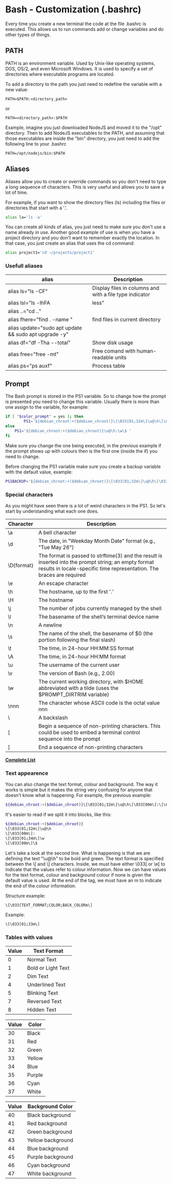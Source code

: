 # Bash - Customization (.bashrc)

Every time you create a new terminal the code at the file .bashrc is executed. This allows us to run commands add or change variables and do other types of things.

## PATH

PATH is an environment variable. Used by Unix-like operating systems, DOS, OS/2, and even Microsoft Windows. It is used to specify a set of directories where executable programs are located.

To add a directory to the path you just need to redefine the variable with a new value:
```
PATH=$PATH:<directory_path>
```
or
```
PATH=<directory_path>:$PATH
```

Example, imagine you just downloaded NodeJS and moved it to the "/opt" directory. Then to add NodeJS executables to the PATH, and assuming that those executables are inside the "bin" directory, you just need to add the following line to your .bashrc
```
PATH=/opt/nodejs/bin:$PATH
```

## Aliases

Aliases allow you to create or override commands so you don't need to type a long sequence of characters. This is very useful and allows you to save a lot of time.

For example, if you want to show the directory files (ls) including the files or directories that start with a '.'.
```bash
alias la='ls -a'
```

You can create all kinds of alias, you just need to make sure you don't use a name already in use. Another good example of use is when you have a project directory and you don't want to remember exactly the location. In that case, you just create an alias that uses the cd command:
```bash
alias project1='cd ~/projects/project1'
```

### Usefull aliases

| alias | Description |
| ------ | ----------- |
| alias ls="ls -CF" |  Display files in columns and with a file type indicator |
| alias lsl="ls -lhFA | less" | View long directories |
| alias ..="cd .." | 
| alias fhere="find . -name " | find files in current directory |
| alias update="sudo apt update && sudo apt upgrade -y" | |
| alias df="df -Tha --total" | Show disk usage |
| alias free="free -mt" | Free comand with human-readable units |
| alias ps="ps auxf" | Process table |


## Prompt

The Bash prompt is stored in the PS1 variable. So to change how the prompt is presented you need to change this variable. Usually there is more than one assign to the variable, for example:

```bash
if [ "$color_prompt" = yes ]; then
        PS1='${debian_chroot:+($debian_chroot)}\[\033[01;32m\]\u@\h\[\033[00m\]:\[\033[01;34m\]\w\[\033[00m\]\$ '
else
    PS1='${debian_chroot:+($debian_chroot)}\u@\h:\w\$ '
fi
```
Make sure you change the one being executed, in the previous example if the prompt shows up with colours then is the first one (inside the if) you need to change.

Before changing the PS1 variable make sure you create a backup variable with the default value, example: 
```bash
PS1BACKUP='${debian_chroot:+($debian_chroot)}\[\033[01;32m\]\u@\h\[\033[00m\]:\[\033[01;34m\]\w\[\033[00m\]\$ '
```

### Special characters

As you might have seen there is a lot of weird characters in the PS1. So let's start by understanding what each one does.

| Character | Description |
| ------ | ----------- |
|\a |A bell character |
|\d |The date, in "Weekday Month Date" format (e.g., "Tue May 26") |
|\D{format} |The format is passed to strftime(3) and the result is inserted into the prompt string; an empty format results in locale-specific time representation. The braces are required |
|\e |An escape character |
|\h |The hostname, up to the first '.' |
|\H |The hostname |
|\j |The number of jobs currently managed by the shell |
|\l |The basename of the shell’s terminal device name |
|\n |A newline |
|\s |The name of the shell, the basename of $0 (the portion following the final slash) |
|\t |The time, in 24-hour HH:MM:SS format |
|\A |The time, in 24-hour HH:MM format |
|\u |The username of the current user |
|\v |The version of Bash (e.g., 2.00) |
|\w |The current working directory, with $HOME abbreviated with a tilde (uses the $PROMPT_DIRTRIM variable) |
|\nnn |The character whose ASCII code is the octal value nnn |
|\\ |A backslash |
|\[ |Begin a sequence of non-printing characters. This could be used to embed a terminal control sequence into the prompt |
|\] |End a sequence of non-printing characters 
[**Complete List**](https://www.gnu.org/savannah-checkouts/gnu/bash/manual/bash.html#Controlling-the-Prompt)

### Text appearence

You can also change the text format, colour and background. The way it works is simple but it makes the string very confusing for anyone that doesn't know what is happening. For example, the previous example:

```bash
${debian_chroot:+($debian_chroot)}\[\033[01;32m\]\u@\h\[\033[00m\]:\[\033[01;34m\]\w\[\033[00m\]\$ 
```

It's easier to read if we split it into blocks, like this:

```bash
${debian_chroot:+($debian_chroot)}
\[\033[01;32m\]\u@\h
\[\033[00m\]:
\[\033[01;34m\]\w
\[\033[00m\]\$ 
```

Let's take a look at the second line. What is happening is that we are defining the text "\u@\h" to be bold and green.
The text format is specified between the \\[ and \\] characters. Inside, we must have either \033[ or \e[ to indicate that the values refer to colour information. Now we can have values for the text format, colour and background colour if none is given the default value is used. At the end of the tag, we must have an m to indicate the end of the colour information.

Structure example:
```bash
\[\033[TEXT_FORMAT;COLOR;BACK_COLORm\]
```

Example:
```bash
\[\033[01;33m\]
```

### Tables with values

| Value | Text Format |
| ------ | ----------- |
| 0 | Normal Text | 
| 1 | Bold or Light Text |
| 2 | Dim Text |
| 4 | Underlined Text |
| 5 | Blinking Text |
| 7 | Reversed Text |
| 8 | Hidden Text |

| Value | Color |
| ------ | ----------- |
| 30 | Black |
| 31 | Red |
| 32 | Green |
| 33 | Yellow |
| 34 | Blue |
| 35 | Purple |
| 36 | Cyan |
| 37 | White |

| Value | Background Color |
| ------ | ----------- |
| 40 | Black background |
| 41 | Red background |
| 42 | Green background |
| 43 | Yellow background |
| 44 | Blue background |
| 45 | Purple background |
| 46 | Cyan background |
| 47 | White background |


